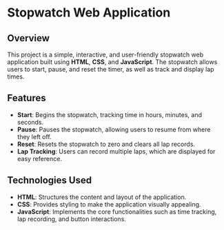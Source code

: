 # Stopwatch Web Application

## Overview

This project is a simple, interactive, and user-friendly stopwatch web application built using **HTML**, **CSS**, and **JavaScript**. The stopwatch allows users to start, pause, and reset the timer, as well as track and display lap times.

## Features

- **Start**: Begins the stopwatch, tracking time in hours, minutes, and seconds.
- **Pause**: Pauses the stopwatch, allowing users to resume from where they left off.
- **Reset**: Resets the stopwatch to zero and clears all lap records.
- **Lap Tracking**: Users can record multiple laps, which are displayed for easy reference.

## Technologies Used

- **HTML**: Structures the content and layout of the application.
- **CSS**: Provides styling to make the application visually appealing.
- **JavaScript**: Implements the core functionalities such as time tracking, lap recording, and button interactions.


